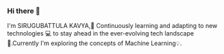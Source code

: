 ### Hi there 👋
  I'm SIRUGUBATTULA KAVYA,🌱 Continuously learning and adapting to new technologies 💻 to stay ahead in the ever-evolving tech landscape🚀.Currently I'm exploring the concepts of Machine Learning💡.

  
